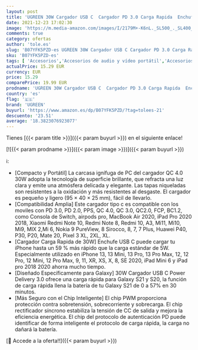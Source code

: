 ```yaml
---
layout: post
title: 'UGREEN 30W Cargador USB C  Cargador PD 3.0 Carga Rapida  Enchufe USB C QC 3.0 Admite PPS Compatible con Xiaomi Mi 11 Redmi Note 10 iPhone 13 Pro MAX 12 Pro Mini X iPad Pro Macbook 12" Galaxy S21 S20'
date: 2021-12-23 17:02:30
image: 'https://m.media-amazon.com/images/I/2179M+-K6nL._SL500_._SL400_.jpg'
comments: true
category: ofertas
author: 'tole.es'
slug: 'B07YFK5PZD-es UGREEN 30W Cargador USB C Cargador PD 3.0 Carga Rapida...'
sku: 'B07YFK5PZD-es'
tags: [ 'Accesorios','Accesorios de audio y vídeo portátil','Accesorios para reproductores de MP3','Accesorios para tablets','Audio y vídeo portátil','Cargadores para reproductores MP3','Cargadores y adaptadores para tablets','Electrónica','Informática','ipad','iphone','ugreen', ]
actualPrice: 15.29 EUR
currency: EUR
price: 15.29
comparePrice: 19.99 EUR
prodname: 'UGREEN 30W Cargador USB C  Cargador PD 3.0 Carga Rapida  Enchufe USB C QC 3.0 Admite PPS Compatible con Xiaomi Mi 11 Redmi Note 10 iPhone 13 Pro MAX 12 Pro Mini X iPad Pro Macbook 12" Galaxy S21 S20'
country: 'es'
flag: '🇪🇸'
brand: 'UGREEN'
buyurl: 'https://www.amazon.es/dp/B07YFK5PZD/?tag=tolees-21'
descuento: '23.51'
average: '18.3823076923077'
---
```


Tienes [{{< param title >}}]({{< param buyurl >}}) en el siguiente enlace!

[![{{< param prodname >}}]({{< param image >}})]({{< param buyurl >}})

ℹ️:

- [Compacto y Portátil] La carcasa ignífuga de PC del cargador QC 4.0 30W adopta la tecnología de superficie brillante, que refracta una luz clara y emite una atmósfera delicada y elegante. Las tapas niqueladas son resistentes a la oxidación y más resistentes al desgaste. El cargador es pequeño y ligero (95 × 40 × 25 mm), fácil de llevarlo.
- [Compatibilidad Amplia] Este cargador tipo c es compatible con los moviles con PD 3.0, PD 2.0, PPS, QC 4.0, QC 3.0, QC2.0, FCP, BC1.2, como Consola de Switch, airpods pro, MacBook Air 2020, iPad Pro 2020 2018, Xiaomi Redmi Note 10, Redmi Note 8, Redmi 10, A3, Mi11, Mi10, Mi9, MIX 2,Mi 6, Nokia 9 PureView, 8 Sirocco, 8, 7, 7 Plus, Huawei P40, P30, P20, Mate 20, Pixel 3 XL, 2XL, XL.
- [Cargador Carga Rapida de 30W] Enchufe USB C puede cargar tu iPhone hasta un 59 % más rápido que la carga estándar de 5W. Especialmente utilizado en iPhone 13, 13 Mini, 13 Pro, 13 Pro Max, 12, 12 Pro, 12 Mini, 12 Pro Max, 9, 11, XR, XS, X, 8, SE 2020, iPad Mini 6 y iPad pro 2018 2020 ahorra mucho tiempo.
- [Diseñado Específicamente para Galaxy] 30W Cargador USB C Power Delivery 3.0 ofrece una carga rápida para Galaxy S21 y S20, la función de carga rápida llena la batería de tu Galaxy S21 de 0 a 57% en 30 minutos.
- [Más Seguro con el Chip Inteligente] El chip PWM proporciona protección contra sobretensión, sobrecorriente y sobrecarga. El chip rectificador síncrono estabiliza la tensión de CC de salida y mejora la eficiencia energética. El chip del protocolo de autenticación PD puede identificar de forma inteligente el protocolo de carga rápida, la carga no dañará la batería.

[🛒 Accede a la oferta!!]({{< param buyurl >}})
